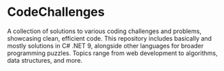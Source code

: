 # CodeChallenges
A collection of solutions to various coding challenges and problems, showcasing clean, efficient code. This repository includes basically and mostly solutions in C# .NET 9, alongside other languages for broader programming puzzles. Topics range from web development to algorithms, data structures, and more.
